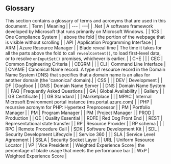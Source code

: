 <a name="portalfxExtensionsForProgramManagersGlossary"></a>
<!-- link to this document is [portalfx-extensions-forProgramManagers-glossary.md]()
-->

## Glossary
<!--
This document should remain identical to the glossary in portal-extensions-forDevelopers-glossary, because they were originally the same document.
-->
 This section contains a glossary of terms and acronyms that are used in this document.
 | Term | Meaning |
 | --- | ---|
| .Net | A software framework developed by Microsoft that runs primarily on Microsoft Windows. | 
| 1CS | One Compliance System  | 
| above the fold | the portion of the webpage that is visible without scrolling  | 
| API | Application Programming Interface  |
| ARM | Azure Resource Manager |
| Blade reveal time | The time it takes for all the parts above the fold to call ```revealContent()```, to load first-level data, or to resolve ```onInputSet()``` promises, whichever is earlier. |
| C+E |  | 
| CEC | Common Engineering Criteria  | 
| CEGRM  |  | 
| CLI | Command Line Interface  | 
| CNAME | Canonical Name record. A type of resource record in the Domain Name System (DNS) that specifies that a domain name is an alias for another domain (the 'canonical' domain).| 
| CSS  |  | 
| DEV | Development | 
| DF | Dogfood | 
| DNS | Domain Name Server  | 
| DNS | Domain Name System  | 
| FAQ | Frequently Asked Questions | 
| GA | Global Availability | 
| Gallery |  | 
| GB Certificate |  | 
| GB Standard |  | 
| Marketplace |  | 
| MPAC | Internal Microsoft Environment portal instance (ms.portal.azure.com) | 
| PHP | recursive acronym for PHP: Hypertext Preprocessor | 
| PM | Portfolio Manager | 
| PM | Program Manager | 
| PM | Project Manager | 
| PROD | Production  | 
| QE | Quality Essential | 
| RDFE | Red Dog Front End | 
| REST | Representational state transfer   | 
| RP | Resource Provider  | 
| RP schema |  | 
| RPC | Remote Procedure Call | 
| SDK | Software Development Kit | 
| SDL  |	Security Development Lifecycle |
| Service 360 |  | 
| SLA | Service Level Agreement | 
| SSLA | Security Socket Layer  | 
| URL | Uniform Resource Locator | 
| VP | Vice President | 
| Weighted Experience Score  | the percentage of blade usage that meets the performance bar |
| WxP |  Weighted Experience Score  | 


